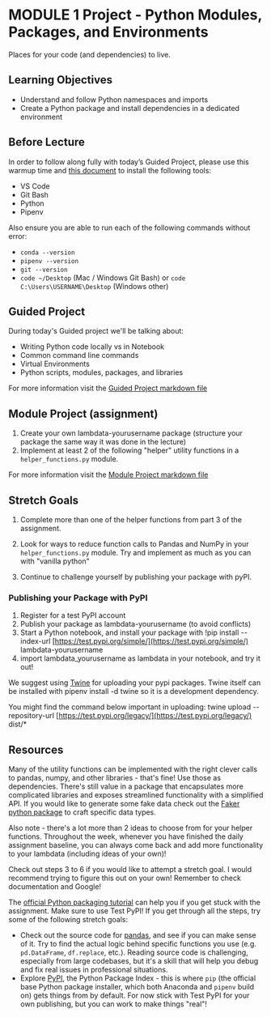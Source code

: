 # MODULE 1 Project - Python Modules, Packages, and Environments

Places for your code (and dependencies) to live.

## **Learning Objectives**

* Understand and follow Python namespaces and imports
* Create a Python package and install dependencies in a dedicated environment

## Before Lecture

In order to follow along fully with today’s Guided Project, please use this warmup time and [this document](https://github.com/LambdaSchool/DS-Unit-3-Setup) to install the following tools:

* VS Code
* Git Bash
* Python
* Pipenv

Also ensure you are able to run each of the following commands without error:

* `conda --version`
* `pipenv --version`
* `git --version`
* `code ~/Desktop` (Mac / Windows Git Bash) or `code C:\Users\USERNAME\Desktop` (Windows other)

## Guided Project

During today's Guided project we'll be talking about:

* Writing Python code locally vs in Notebook
* Common command line commands
* Virtual Environments
* Python scripts, modules, packages, and libraries

For more information visit the [Guided Project markdown file](https://github.com/ryanleeallred/DS-Unit-3-Sprint-1-Software-Engineering/blob/main/module1-python-modules-packages-and-environments/guided-project.md)

## Module Project (assignment)

1) Create your own lambdata-yourusername package (structure your package the same way it was done in the lecture)  
2) Implement at least 2 of the following "helper" utility functions in a `helper_functions.py` module.

For more information visit the [Module Project markdown file](https://github.com/ryanleeallred/DS-Unit-3-Sprint-1-Software-Engineering/blob/main/module1-python-modules-packages-and-environments/assignment.md)

## Stretch Goals

1) Complete more than one of the helper functions from part 3 of the assignment.

2) Look for ways to reduce function calls to Pandas and NumPy in your `helper_functions.py` module. Try and implement as much as you can with "vanilla python"

3) Continue to challenge yourself by publishing your package with pyPI.

### Publishing your Package with PyPI

1. Register for a test PyPI account
2. Publish your package as lambdata-yourusername (to avoid conflicts)
3. Start a Python notebook, and install your package with !pip install --index-url [https://test.pypi.org/simple/](https://test.pypi.org/simple/) lambdata-yourusername
4. import lambdata_yourusername as lambdata in your notebook, and try it out!

We suggest using [Twine](https://pypi.org/project/twine/#:~:text=Twine%20is%20a%20utility%20for,and%20links%20to%20additional%20resources.) for uploading your pypi packages. Twine itself can be installed with pipenv install -d twine so it is a development dependency.

You might find the command below important in uploading: twine upload --repository-url [https://test.pypi.org/legacy/](https://test.pypi.org/legacy/) dist/*

## Resources

Many of the utility functions can be implemented with the right clever calls to pandas, numpy, and other libraries - that's fine! Use those as dependencies. There's still value in a package that encapsulates more complicated libraries and exposes streamlined functionality with a simplified API. If you would like to generate some fake data check out the [Faker python package](https://faker.readthedocs.io/en/master/) to craft specific data types.

Also note - there's a lot more than 2 ideas to choose from for your helper functions. Throughout the week, whenever you have finished the daily assignment baseline, you can always come back and add more functionality to your lambdata (including ideas of your own)!

Check out steps 3 to 6 if you would like to attempt a stretch goal. I would recommend trying to figure this out on your own! Remember to check documentation and Google!

The [official Python packaging tutorial](https://packaging.python.org/tutorials/packaging-projects/) can help you if you get stuck with the assignment. Make sure to use Test PyPI! If you get through all the steps, try some of the following stretch goals:

* Check out the source code for [pandas](https://github.com/pandas-dev/pandas), and see if you can make sense of it. Try to find the actual logic behind specific functions you use (e.g. `pd.DataFrame`, `df.replace`, etc.). Reading source code is challenging, especially from large codebases, but it's a skill that will help you debug and fix real issues in professional situations.
* Explore [PyPI](https://pypi.org/), the Python Package Index - this is where `pip` (the official base Python package installer, which both Anaconda and `pipenv` build on) gets things from by default. For now stick with Test PyPI for your own publishing, but you can work to make things "real"!

